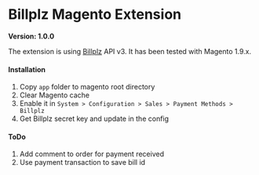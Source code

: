 # Billplz Magento Extension

**Version: 1.0.0**

The extension is using [Billplz](https://www.billplz.com/) API v3. It has been tested with Magento 1.9.x.

#### Installation

1. Copy `app` folder to magento root directory
2. Clear Magento cache
3. Enable it in `System > Configuration > Sales > Payment Methods > Billplz`
4. Get Billplz secret key and update in the config

#### ToDo
1. Add comment to order for payment received
2. Use payment transaction to save bill id
